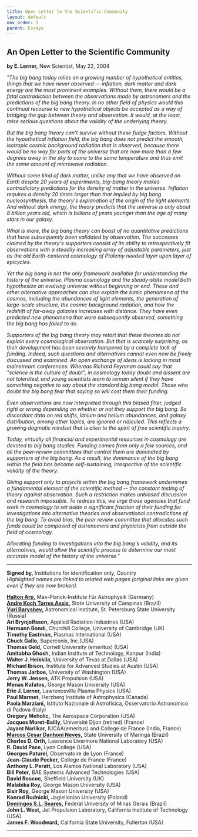```yaml
---
title: Open Letter to the Scientific Community
layout: default
nav_order: 1
parent: Essays
---
```


## An Open Letter to the Scientific Community

**by E. Lerner,** New Scientist, May 22, 2004

*"The big bang today relies on a growing number of hypothetical entities, things that we have never observed — inflation, dark matter and dark energy are the most prominent examples. Without them, there would be a fatal contradiction between the observations made by astronomers and the predictions of the big bang theory. In no other field of physics would this continual recourse to new hypothetical objects be accepted as a way of bridging the gap between theory and observation. It would, at the least, raise serious questions about the validity of the underlying theory.*

*But the big bang theory can't survive without these fudge factors. Without the hypothetical inflation field, the big bang does not predict the smooth, isotropic cosmic background radiation that is observed, because there would be no way for parts of the universe that are now more than a few degrees away in the sky to come to the same temperature and thus emit the same amount of microwave radiation.*

*Without some kind of dark matter, unlike any that we have observed on Earth despite 20 years of experiments, big-bang theory makes contradictory predictions for the density of matter in the universe. Inflation requires a density 20 times larger than that implied by big bang nucleosynthesis, the theory's explanation of the origin of the light elements. And without dark energy, the theory predicts that the universe is only about 8 billion years old, which is billions of years younger than the age of many stars in our galaxy.*

*What is more, the big bang theory can boast of no quantitative predictions that have subsequently been validated by observation. The successes claimed by the theory's supporters consist of its ability to retrospectively fit observations with a steadily increasing array of adjustable parameters, just as the old Earth-centered cosmology of Ptolemy needed layer upon layer of epicycles.*

*Yet the big bang is not the only framework available for understanding the history of the universe. Plasma cosmology and the steady-state model both hypothesize an evolving universe without beginning or end. These and other alternative approaches can also explain the basic phenomena of the cosmos, including the abundances of light elements, the generation of large-scale structure, the cosmic background radiation, and how the redshift of far-away galaxies increases with distance. They have even predicted new phenomena that were subsequently observed, something the big bang has failed to do.*

*Supporters of the big bang theory may retort that these theories do not explain every cosmological observation. But that is scarcely surprising, as their development has been severely hampered by a complete lack of funding. Indeed, such questions and alternatives cannot even now be freely discussed and examined. An open exchange of ideas is lacking in most mainstream conferences. Whereas Richard Feynman could say that "science is the culture of doubt", in cosmology today doubt and dissent are not tolerated, and young scientists learn to remain silent if they have something negative to say about the standard big bang model. Those who doubt the big bang fear that saying so will cost them their funding.*

*Even observations are now interpreted through this biased filter, judged right or wrong depending on whether or not they support the big bang. So discordant data on red shifts, lithium and helium abundances, and galaxy distribution, among other topics, are ignored or ridiculed. This reflects a growing dogmatic mindset that is alien to the spirit of free scientific inquiry.*

*Today, virtually all financial and experimental resources in cosmology are devoted to big bang studies. Funding comes from only a few sources, and all the peer-review committees that control them are dominated by supporters of the big bang. As a result, the dominance of the big bang within the field has become self-sustaining, irrespective of the scientific validity of the theory.*

*Giving support only to projects within the big bang framework undermines a fundamental element of the scientific method -- the constant testing of theory against observation. Such a restriction makes unbiased discussion and research impossible. To redress this, we urge those agencies that fund work in cosmology to set aside a significant fraction of their funding for investigations into alternative theories and observational contradictions of the big bang. To avoid bias, the peer review committee that allocates such funds could be composed of astronomers and physicists from outside the field of cosmology.*

*Allocating funding to investigations into the big bang's validity, and its alternatives, would allow the scientific process to determine our most accurate model of the history of the universe."*

---

**Signed by,** Institutions for identification only, Country<br>
*Highlighted names are linked to related web pages (original links are given even if they are now broken).*

[**Halton Arp,**](http://haltonarp.com/) Max-Planck-Institute Für Astrophysik (Germany)<br>
[**Andre Koch Torres Assis,**](https://www.ifi.unicamp.br/~assis/) State University of Campinas (Brazil)<br>
[**Yuri Baryshev,**](http://www.astro.spbu.ru/staff/baryshev/index.htm) Astronomical Institute, St. Petersburg State University (Russia)<br>
**Ari Brynjolfsson,** Applied Radiation Industries (USA)<br>
**Hermann Bondi,** Churchill College, University of Cambridge (UK)<br>
**Timothy Eastman,** Plasmas International (USA)<br>
**Chuck Gallo,** Superconix, Inc.(USA)<br>
**Thomas Gold,** Cornell University (emeritus) (USA)<br>
**Amitabha Ghosh,** Indian Institute of Technology, Kanpur (India)<br>
**Walter J. Heikkila,** University of Texas at Dallas (USA)<br>
**Michael Ibison,** Institute for Advanced Studies at Austin (USA)<br>
**Thomas Jarboe,** University of Washington (USA)<br>
**Jerry W. Jensen,** ATK Propulsion (USA)<br>
**Menas Kafatos,** George Mason University (USA)<br>
**Eric J. Lerner,** Lawrenceville Plasma Physics (USA)<br>
**Paul Marmet,** Herzberg Institute of Astrophysics (Canada)<br>
**Paola Marziani,** Istituto Nazionale di Astrofisica, Osservatorio Astronomico di Padova (Italy)<br>
**Gregory Meholic,** The Aerospace Corporation (USA)<br>
**Jacques Moret-Bailly,** Université Dijon (retired) (France)<br>
**Jayant Narlikar,** IUCAA(emeritus) and College de France (India, France)<br>
[**Marcos Cesar Danhoni Neves,**](http://www.pcm.uem.br/docente/3/marcos-cesar-danhoni-neves) State University of Maringá (Brazil)<br>
**Charles D. Orth,** Lawrence Livermore National Laboratory (USA)<br>
**R. David Pace,** Lyon College (USA)<br>
**Georges Paturel,** Observatoire de Lyon (France)<br>
**Jean-Claude Pecker,** College de France (France)<br>
**Anthony L. Peratt,** Los Alamos National Laboratory (USA)<br>
**Bill Peter,** BAE Systems Advanced Technologies (USA)<br>
**David Roscoe,** Sheffield University (UK)<br>
**Malabika Roy,** George Mason University (USA)<br>
**Sisir Roy,** George Mason University (USA)<br>
**Konrad Rudnicki,** Jagiellonian University (Poland)<br>
[**Domingos S.L. Soares,**](http://lilith.fisica.ufmg.br/~dsoares/) Federal University of Minas Gerais (Brazil)<br>
**John L. West,** Jet Propulsion Laboratory, California Institute of Technology (USA)<br>
**James F. Woodward,** California State University, Fullerton (USA)<br>

---
